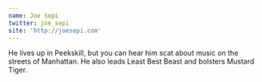 ```yaml
---
name: Joe Sepi
twitter: joe_sepi
site: 'http://joesepi.com'
---
```


He lives up in Peekskill, but you can hear him scat about music on the streets of Manhattan. He also leads Least Best Beast and bolsters Mustard Tiger.
